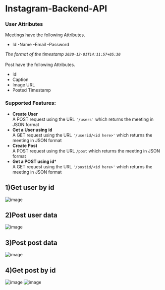 # Instagram-Backend-API

### User Attributes
Meetings have the following Attributes.
- Id
-Name
-Email
-Password
 
*The format of the timestamp `2020-12-01T14:11:57+05:30`*  <br><br>
Post have the following Attributes. 
- Id
- Caption
- Image URL
- Posted Timestamp


### Supported Features:
- **Create User** <br> 
A POST request using the URL `'/users'` which returns the meeting in JSON format
- **Get a User using id** <br>
A GET request using the URL `'/userid/<id here>'` which returns the meeting in JSON format
- **Create Post** <br>
A POST request using the URL `/post` which returns the meeting in JSON format
- **Get a POST using id*** <br>
A GET request using the URL `'/postid/<id here>'` which returns the meeting in JSON format

## 1)Get user by id
![image](https://user-images.githubusercontent.com/63915610/136667317-cd3be38f-f469-4ff7-993f-4cb8e707eeff.png)
## 2)Post user data
![image](https://user-images.githubusercontent.com/63915610/136667337-c50e5541-6f6f-4a2e-a973-9219959a10fd.png)
## 3)Post post data
![image](https://user-images.githubusercontent.com/63915610/136667680-5136f006-4690-41da-8524-66432f5464ba.png)
## 4)Get post by id
![image](https://user-images.githubusercontent.com/63915610/136668085-792a3c96-183f-46c2-a2b3-72af9405899a.png)
![image](https://user-images.githubusercontent.com/63915610/136668098-261baa03-8086-484e-8bf0-c648cee4faac.png)

